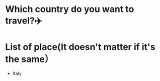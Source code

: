 # Which country do you want to travel?✈️

# List of place(It doesn't matter if it's the same）
- Italy
